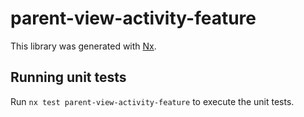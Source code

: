 # parent-view-activity-feature

This library was generated with [Nx](https://nx.dev).

## Running unit tests

Run `nx test parent-view-activity-feature` to execute the unit tests.
